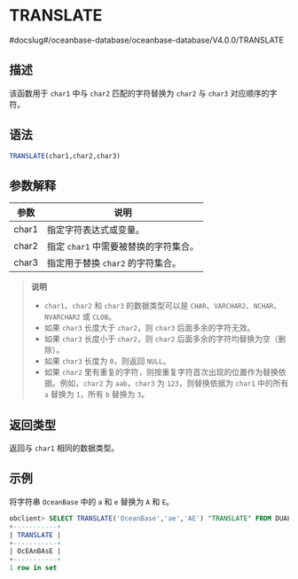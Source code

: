 TRANSLATE 
==============================
#docslug#/oceanbase-database/oceanbase-database/V4.0.0/TRANSLATE




描述 
-----------------------

该函数用于 `char1` 中与 `char2` 匹配的字符替换为 `char2` 与 `char3` 对应顺序的字符。

语法 
-----------------------

```sql
TRANSLATE(char1,char2,char3)
```



参数解释 
-------------------------



|  参数   |           说明            |
|-------|-------------------------|
| char1 | 指定字符表达式或变量。             |
| char2 | 指定 `char1` 中需要被替换的字符集合。 |
| char3 | 指定用于替换 `char2` 的字符集合。   |


>**说明**
>
>* `char1`、`char2` 和 `char3` 的数据类型可以是 `CHAR`、`VARCHAR2`、`NCHAR`、`NVARCHAR2` 或 `CLOB`。
>* 如果 `char3` 长度大于 `char2`，则 `char3` 后面多余的字符无效。
>* 如果 `char3` 长度小于 `char2`，则 `char2` 后面多余的字符均替换为空（删除）。
>* 如果 `char3` 长度为 `0`，则返回 `NULL`。
>* 如果 `char2` 里有重复的字符，则按重复字符首次出现的位置作为替换依据。例如，`char2` 为 `aab`，`char3` 为 `123`，则替换依据为 `char1` 中的所有 `a` 替换为 `1`，所有 `b` 替换为 `3`。

  




返回类型 
-------------------------

返回与 `char1` 相同的数据类型。

示例 
-----------------------

将字符串 `OceanBase` 中的 `a` 和 `e` 替换为 `A` 和 `E`。

```sql
obclient> SELECT TRANSLATE('OceanBase','ae','AE') "TRANSLATE" FROM DUAL;
+-----------+
| TRANSLATE |
+-----------+
| OcEAnBAsE |
+-----------+
1 row in set
```


